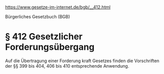 https://www.gesetze-im-internet.de/bgb/__412.html

Bürgerliches Gesetzbuch (BGB)

# § 412 Gesetzlicher Forderungsübergang

Auf die Übertragung einer Forderung kraft Gesetzes finden die Vorschriften der §§ 399 bis 404, 406 bis 410 entsprechende Anwendung.

